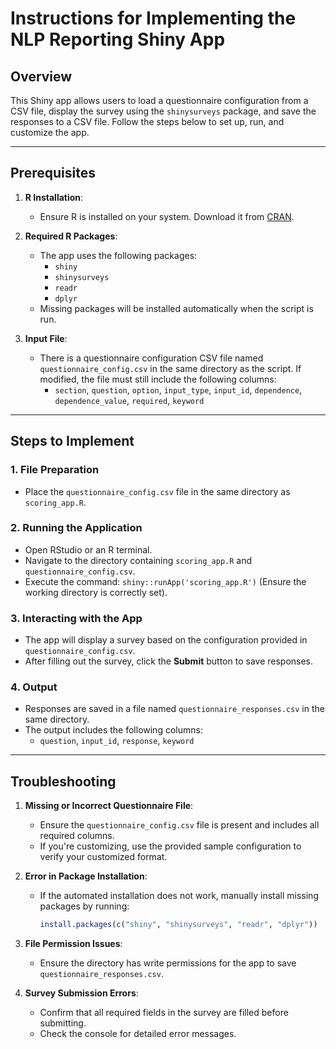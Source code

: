 # Instructions for Implementing the NLP Reporting Shiny App

## Overview
This Shiny app allows users to load a questionnaire configuration from a CSV file, display the survey using the `shinysurveys` package, and save the responses to a CSV file. Follow the steps below to set up, run, and customize the app.

---

## Prerequisites

1. **R Installation**:
   - Ensure R is installed on your system. Download it from [CRAN](https://cran.r-project.org/).

2. **Required R Packages**:
   - The app uses the following packages:
     - `shiny`
     - `shinysurveys`
     - `readr`
     - `dplyr`
   - Missing packages will be installed automatically when the script is run.

3. **Input File**:
   - There is a questionnaire configuration CSV file named `questionnaire_config.csv` in the same directory as the script. If modified, the file must still include the following columns:
     - `section`, `question`, `option`, `input_type`, `input_id`, `dependence`, `dependence_value`, `required`, `keyword`

---

## Steps to Implement

### 1. **File Preparation**
   - Place the `questionnaire_config.csv` file in the same directory as `scoring_app.R`.

### 2. **Running the Application**
   - Open RStudio or an R terminal.
   - Navigate to the directory containing `scoring_app.R` and `questionnaire_config.csv`.
   - Execute the command: `shiny::runApp('scoring_app.R')` (Ensure the working directory is correctly set).

### 3. **Interacting with the App**
   - The app will display a survey based on the configuration provided in `questionnaire_config.csv`.
   - After filling out the survey, click the **Submit** button to save responses.

### 4. **Output**
   - Responses are saved in a file named `questionnaire_responses.csv` in the same directory.
   - The output includes the following columns:
     - `question`, `input_id`, `response`, `keyword`

---

## Troubleshooting

1. **Missing or Incorrect Questionnaire File**:
   - Ensure the `questionnaire_config.csv` file is present and includes all required columns.
   - If you're customizing, use the provided sample configuration to verify your customized format.

2. **Error in Package Installation**:
   - If the automated installation does not work, manually install missing packages by running:
     ```R
     install.packages(c("shiny", "shinysurveys", "readr", "dplyr"))
     ```

3. **File Permission Issues**:
   - Ensure the directory has write permissions for the app to save `questionnaire_responses.csv`.

4. **Survey Submission Errors**:
   - Confirm that all required fields in the survey are filled before submitting.
   - Check the console for detailed error messages.
